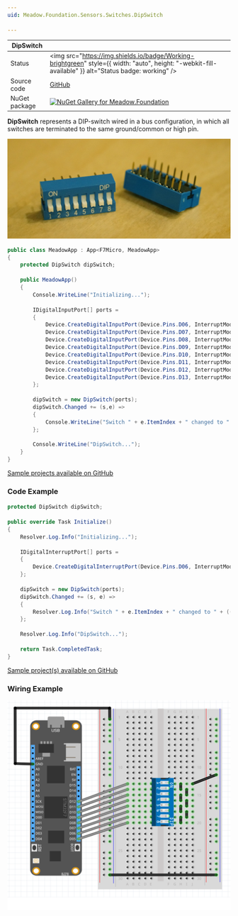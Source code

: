 ```yaml
---
uid: Meadow.Foundation.Sensors.Switches.DipSwitch

---
```


| DipSwitch | |
|--------|--------|
| Status | <img src="https://img.shields.io/badge/Working-brightgreen" style={{ width: "auto", height: "-webkit-fill-available" }} alt="Status badge: working" /> |
| Source code | [GitHub](https://github.com/WildernessLabs/Meadow.Foundation/tree/main/Source/Meadow.Foundation.Core/Sensors/Switches) |
| NuGet package | <a href="https://www.nuget.org/packages/Meadow.Foundation/" target="_blank"><img src="https://img.shields.io/nuget/v/Meadow.Foundation.svg?label=Meadow.Foundation" alt="NuGet Gallery for Meadow.Foundation" /></a> |

**DipSwitch** represents a DIP-switch wired in a bus configuration, in which all switches are terminated to the same ground/common or high pin.

<img src="../../API_Assets/Meadow.Foundation.Sensors.Switches.DipSwitch/DIP_Switches.jpg"  />

```csharp
public class MeadowApp : App<F7Micro, MeadowApp>
{
    protected DipSwitch dipSwitch;

    public MeadowApp()
    {
        Console.WriteLine("Initializing...");

        IDigitalInputPort[] ports =
        {
            Device.CreateDigitalInputPort(Device.Pins.D06, InterruptMode.EdgeRising, ResistorMode.InternalPullDown),
            Device.CreateDigitalInputPort(Device.Pins.D07, InterruptMode.EdgeFalling, ResistorMode.InternalPullDown),
            Device.CreateDigitalInputPort(Device.Pins.D08, InterruptMode.EdgeFalling, ResistorMode.InternalPullDown),
            Device.CreateDigitalInputPort(Device.Pins.D09, InterruptMode.EdgeFalling, ResistorMode.InternalPullDown),
            Device.CreateDigitalInputPort(Device.Pins.D10, InterruptMode.EdgeFalling, ResistorMode.InternalPullDown),
            Device.CreateDigitalInputPort(Device.Pins.D11, InterruptMode.EdgeFalling, ResistorMode.InternalPullDown),
            Device.CreateDigitalInputPort(Device.Pins.D12, InterruptMode.EdgeFalling, ResistorMode.InternalPullDown),
            Device.CreateDigitalInputPort(Device.Pins.D13, InterruptMode.EdgeFalling, ResistorMode.InternalPullDown),
        };

        dipSwitch = new DipSwitch(ports);
        dipSwitch.Changed += (s,e) =>
        {
            Console.WriteLine("Switch " + e.ItemIndex + " changed to " + (((ISwitch)e.Item).IsOn ? "on" : "off"));
        };

        Console.WriteLine("DipSwitch...");
    }
}
```

[Sample projects available on GitHub](https://github.com/WildernessLabs/Meadow.Foundation/tree/main/Source/Meadow.Foundation.Core.Samples) 

### Code Example

```csharp
protected DipSwitch dipSwitch;

public override Task Initialize()
{
    Resolver.Log.Info("Initializing...");

    IDigitalInterruptPort[] ports =
    {
        Device.CreateDigitalInterruptPort(Device.Pins.D06, InterruptMode.EdgeRising, ResistorMode.InternalPullDown),
    };

    dipSwitch = new DipSwitch(ports);
    dipSwitch.Changed += (s, e) =>
    {
        Resolver.Log.Info("Switch " + e.ItemIndex + " changed to " + (((ISwitch)e.Item).IsOn ? "on" : "off"));
    };

    Resolver.Log.Info("DipSwitch...");

    return Task.CompletedTask;
}

```

[Sample project(s) available on GitHub](https://github.com/WildernessLabs/Meadow.Foundation/tree/main/Source/Meadow.Foundation.Core.Samples/Sensors.Switches.DipSwitch_Sample)

### Wiring Example

<img src="../../API_Assets/Meadow.Foundation.Sensors.Switches.DipSwitch/DipSwitch_Fritzing.svg" />
